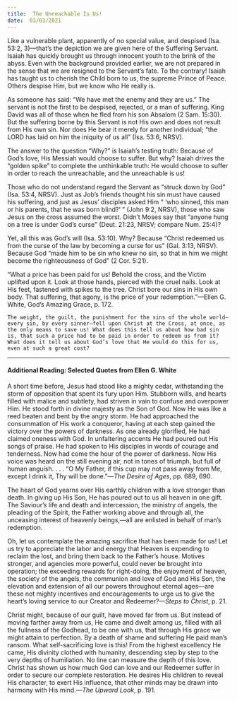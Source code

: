 ```yaml
---
title:  The Unreachable Is Us! 
date:  03/03/2021
---
```


Like a vulnerable plant, apparently of no special value, and despised (Isa. 53:2, 3)—that’s the depiction we are given here of the Suffering Servant. Isaiah has quickly brought us through innocent youth to the brink of the abyss. Even with the background provided earlier, we are not prepared in the sense that we are resigned to the Servant’s fate. To the contrary! Isaiah has taught us to cherish the Child born to us, the supreme Prince of Peace. Others despise Him, but we know who He really is.

As someone has said: “We have met the enemy and they are us.” The servant is not the first to be despised, rejected, or a man of suffering. King David was all of those when he fled from his son Absalom (2 Sam. 15:30). But the suffering borne by this Servant is not His own and does not result from His own sin. Nor does He bear it merely for another individual; “the LORD has laid on him the iniquity of us all” (Isa. 53:6, NRSV).

The answer to the question “Why?” is Isaiah’s testing truth: Because of God’s love, His Messiah would choose to suffer. But why? Isaiah drives the “golden spike” to complete the unthinkable truth: He would choose to suffer in order to reach the unreachable, and the unreachable is us!

Those who do not understand regard the Servant as “struck down by God” (Isa. 53:4, NRSV). Just as Job’s friends thought his sin must have caused his suffering, and just as Jesus’ disciples asked Him “ ‘who sinned, this man or his parents, that he was born blind?’ ” (John 9:2, NRSV), those who saw Jesus on the cross assumed the worst. Didn’t Moses say that “anyone hung on a tree is under God’s curse” (Deut. 21:23, NRSV; compare Num. 25:4)?

Yet, all this was God’s will (Isa. 53:10). Why? Because “Christ redeemed us from the curse of the law by becoming a curse for us” (Gal. 3:13, NRSV). Because God “made him to be sin who knew no sin, so that in him we might become the righteousness of God” (2 Cor. 5:21).

“What a price has been paid for us! Behold the cross, and the Victim uplifted upon it. Look at those hands, pierced with the cruel nails. Look at His feet, fastened with spikes to the tree. Christ bore our sins in His own body. That suffering, that agony, is the price of your redemption.”—Ellen G. White, God’s Amazing Grace, p. 172.

`The weight, the guilt, the punishment for the sins of the whole world—every sin, by every sinner—fell upon Christ at the Cross, at once, as the only means to save us! What does this tell us about how bad sin is, that such a price had to be paid in order to redeem us from it? What does it tell us about God’s love that He would do this for us, even at such a great cost?`

---

#### Additional Reading: Selected Quotes from Ellen G. White

A short time before, Jesus had stood like a mighty cedar, withstanding the storm of opposition that spent its fury upon Him. Stubborn wills, and hearts filled with malice and subtlety, had striven in vain to confuse and overpower Him. He stood forth in divine majesty as the Son of God. Now He was like a reed beaten and bent by the angry storm. He had approached the consummation of His work a conqueror, having at each step gained the victory over the powers of darkness. As one already glorified, He had claimed oneness with God. In unfaltering accents He had poured out His songs of praise. He had spoken to His disciples in words of courage and tenderness. Now had come the hour of the power of darkness. Now His voice was heard on the still evening air, not in tones of triumph, but full of human anguish. . . . “O My Father, if this cup may not pass away from Me, except I drink it, Thy will be done.”—_The Desire of Ages_, pp. 689, 690.

The heart of God yearns over His earthly children with a love stronger than death. In giving up His Son, He has poured out to us all heaven in one gift. The Saviour’s life and death and intercession, the ministry of angels, the pleading of the Spirit, the Father working above and through all, the unceasing interest of heavenly beings,—all are enlisted in behalf of man’s redemption.

Oh, let us contemplate the amazing sacrifice that has been made for us! Let us try to appreciate the labor and energy that Heaven is expending to reclaim the lost, and bring them back to the Father’s house. Motives stronger, and agencies more powerful, could never be brought into operation; the exceeding rewards for right-doing, the enjoyment of heaven, the society of the angels, the communion and love of God and His Son, the elevation and extension of all our powers throughout eternal ages—are these not mighty incentives and encouragements to urge us to give the heart’s loving service to our Creator and Redeemer?—_Steps to Christ_, p. 21.

Christ might, because of our guilt, have moved far from us. But instead of moving farther away from us, He came and dwelt among us, filled with all the fullness of the Godhead, to be one with us, that through His grace we might attain to perfection. By a death of shame and suffering He paid man’s ransom. What self-sacrificing love is this! From the highest excellency He came, His divinity clothed with humanity, descending step by step to the very depths of humiliation. No line can measure the depth of this love. Christ has shown us how much God can love and our Redeemer suffer in order to secure our complete restoration. He desires His children to reveal His character, to exert His influence, that other minds may be drawn into harmony with His mind.—_The Upward Look_, p. 191.